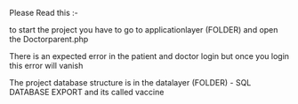 Please Read this :-

to start the project you have to go to applicationlayer (FOLDER) and open the Doctorparent.php


There is an expected error in the patient and doctor login but once you login this error will vanish


The project database structure is in the datalayer (FOLDER) - SQL DATABASE EXPORT 
and its called vaccine
